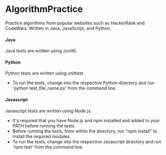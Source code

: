 # AlgorithmPractice
Practice algorithms from popular websites such as HackerRank and CodeWars. Written in Java, JavaScript, and Python.

#### Java
Java tests are written using Junit5.

#### Python
Python tests are written using unittest.
- To run the tests, change into the respective Python directory and run 'python test_file_name.py' from the command line.

#### Javascript
Javascript tests are written using Node.js
- It's required that you have Node.js and npm installed and added to your PATH before running the tests.
- Before running the tests, from within the directory, run "npm install" to install the required modules.
- To run the tests, change into the respective Javascript directory and run 'npm test' from the command line.
